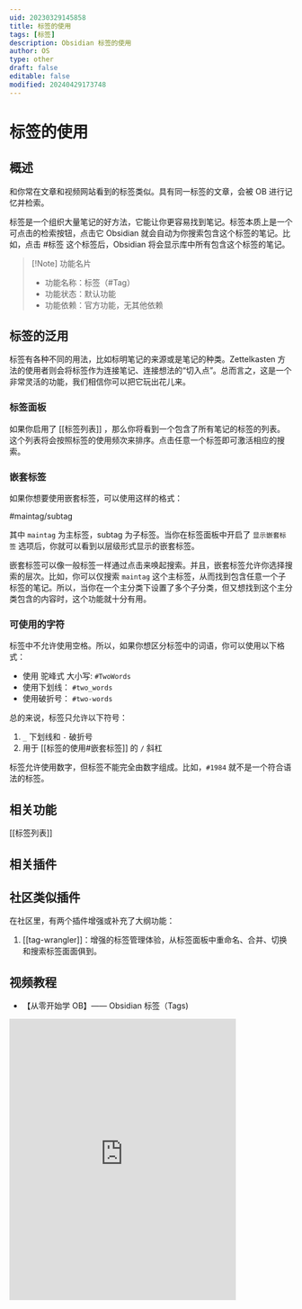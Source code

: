 ```yaml
---
uid: 20230329145858
title: 标签的使用
tags: [标签]
description: Obsidian 标签的使用
author: OS
type: other
draft: false
editable: false
modified: 20240429173748
---
```


# 标签的使用

## 概述

和你常在文章和视频网站看到的标签类似。具有同一标签的文章，会被 OB 进行记忆并检索。

标签是一个组织大量笔记的好方法，它能让你更容易找到笔记。标签本质上是一个可点击的检索按钮，点击它 Obsidian 就会自动为你搜索包含这个标签的笔记。比如，点击 #标签 这个标签后，Obsidian 将会显示库中所有包含这个标签的笔记。

> [!Note] 功能名片
> - 功能名称：标签（#Tag）
> - 功能状态：默认功能
> - 功能依赖：官方功能，无其他依赖

## 标签的泛用

标签有各种不同的用法，比如标明笔记的来源或是笔记的种类。Zettelkasten 方法的使用者则会将标签作为连接笔记、连接想法的“切入点”。总而言之，这是一个非常灵活的功能，我们相信你可以把它玩出花儿来。

### 标签面板

如果你启用了 [[标签列表]] ，那么你将看到一个包含了所有笔记的标签的列表。这个列表将会按照标签的使用频次来排序。点击任意一个标签即可激活相应的搜索。

### 嵌套标签

如果你想要使用嵌套标签，可以使用这样的格式：

#maintag/subtag

其中 `maintag` 为主标签，subtag 为子标签。当你在标签面板中开启了 `显示嵌套标签` 选项后，你就可以看到以层级形式显示的嵌套标签。

嵌套标签可以像一般标签一样通过点击来唤起搜索。并且，嵌套标签允许你选择搜索的层次。比如，你可以仅搜索 `maintag` 这个主标签，从而找到包含任意一个子标签的笔记。所以，当你在一个主分类下设置了多个子分类，但又想找到这个主分类包含的内容时，这个功能就十分有用。

### 可使用的字符

标签中不允许使用空格。所以，如果你想区分标签中的词语，你可以使用以下格式：

- 使用 驼峰式 大小写: `#TwoWords`
- 使用下划线： `#two_words`
- 使用破折号： `#two-words`

总的来说，标签只允许以下符号：

1. `_` 下划线和 `-` 破折号
2. 用于 [[标签的使用#嵌套标签]] 的 `/` 斜杠

标签允许使用数字，但标签不能完全由数字组成。比如，`#1984` 就不是一个符合语法的标签。

## 相关功能

[[标签列表]]

## 相关插件

## 社区类似插件

在社区里，有两个插件增强或补充了大纲功能：

1. [[tag-wrangler]]：增强的标签管理体验，从标签面板中重命名、合并、切换和搜索标签面面俱到。

## 视频教程

- 【从零开始学 OB】—— Obsidian 标签（Tags)

<iframe src="https://player.bilibili.com/player.html?aid=406904021&bvid=BV1TG411m7DM&cid=1294084068&p=1&autoplay=false" scrolling="no" border="0" frameborder="no" framespacing="0" allowfullscreen="true" width="80%" height="500"> </iframe>